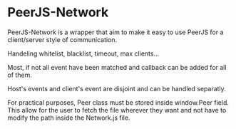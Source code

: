 # PeerJS-Network

PeerJS-Network is a wrapper that aim to make it easy to use PeerJS for a client/server style of communication. 

Handeling whitelist, blacklist, timeout, max clients...

Most, if not all event have been matched and callback can be added for all of them.

Host's events and client's event are disjoint and can be handled separatly.

For practical purposes, Peer class must be stored inside window.Peer field.
This allow for the user to fetch the file wherever they want and not have to modify the path inside the Network.js file.
